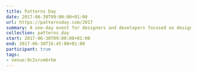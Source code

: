 ```yaml
---
title: Patterns Day
date: 2017-06-30T09:00:00+01:00
url: https://patternsday.com/2017
summary: A one-day event for designers and developers focused on design systems, pattern libraries, style guides, and components.
collection: patterns_day
start: 2017-06-30T09:00:00+01:00
end: 2017-06-30T16:45:00+01:00
participant: true
tags:
- venue:9c2xrvm6+hm
---
```


